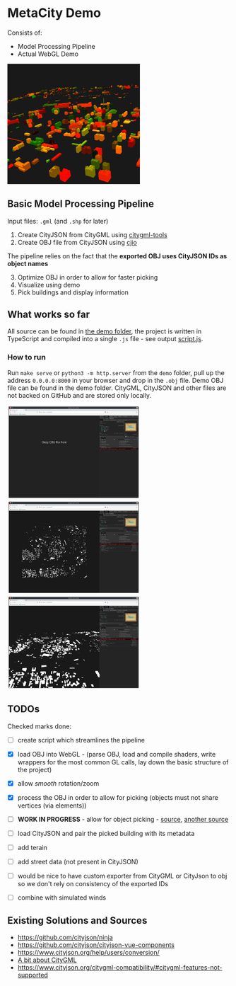 # MetaCity Demo

Consists of:
* Model Processing Pipeline
* Actual WebGL Demo

<img src="./demo/screens/scr4.png" alt="drawing" width="300"/>

## Basic Model Processing Pipeline

Input files: `.gml` (and `.shp` for later)
1. Create CityJSON from CityGML using [citygml-tools](https://github.com/citygml4j/citygml-tools)
2. Create OBJ file from CityJSON using [cjio](https://github.com/cityjson/cjio)

The pipeline relies on the fact that the **exported OBJ uses CityJSON IDs as object names**

3. Optimize OBJ in order to allow for faster picking
4. Visualize using demo
5. Pick buildings and display information

## What works so far
All source can be found in [the demo folder](./demo), the project is written in TypeScript and compiled into a single `.js` file - see output [script.js](./demo/build/script.js).

### How to run
Run `make serve` or `python3 -m http.server` from the `demo` folder, pull up the address `0.0.0.0:8000` in your browser and drop in the `.obj` file. Demo OBJ file can be found in the demo folder. CityGML, CityJSON and other files are not backed on GitHub and are stored only locally. 

<img src="./demo/screens/scr1.png" alt="drawing" width="300"/>
<img src="./demo/screens/scr2.png" alt="drawing" width="300"/>
<img src="./demo/screens/scr3.png" alt="drawing" width="300"/>


## TODOs
Checked marks done:

* [ ] create script which streamlines the pipeline
* [x] load OBJ into WebGL - (parse OBJ, load and compile shaders, write wrappers for the most common GL calls, lay down the basic structure of the project)
* [x] allow *smooth* rotation/zoom
* [x] process the OBJ in order to allow for picking (objects must not share vertices (via elements))
* [ ] **WORK IN PROGRESS** - allow for object picking - [source](http://learnwebgl.brown37.net/11_advanced_rendering/selecting_objects.html), [another source](https://webglfundamentals.org/webgl/lessons/webgl-picking.html)
* [ ] load CityJSON and pair the picked building with its metadata 
* [ ] add terain
* [ ] add street data (not present in CityJSON)
* [ ] would be nice to have custom exporter from CityGML or CityJson to obj so we don't rely on consistency of the exported IDs
* [ ] combine with simulated winds


## Existing Solutions and Sources
* https://github.com/cityjson/ninja
* https://github.com/cityjson/cityjson-vue-components
* https://www.cityjson.org/help/users/conversion/
* [A bit about CityGML](http://en.wiki.quality.sig3d.org/index.php/Modeling_Guide_for_3D_Objects_-_Part_1:_Basics_(Rules_for_Validating_GML_Geometries_in_CityGML))
* https://www.cityjson.org/citygml-compatibility/#citygml-features-not-supported